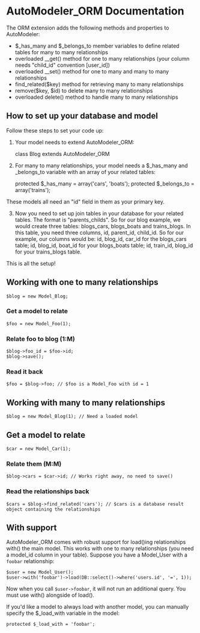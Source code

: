 # AutoModeler_ORM Documentation

The ORM extension adds the following methods and properties to AutoModeler:

 * $_has_many and $_belongs_to member variables to define related tables for many to many relationships
 * overloaded __get() method for one to many relationships (your column needs "child_id" convention [user_id])
 * overloaded __set() method for one to many and many to many relationships
 * find_related($key) method for retrieving many to many relationships
 * remove($key, $id) to delete many to many relationships
 * overloaded delete() method to handle many to many relationships

## How to set up your database and model

Follow these steps to set your code up:

1. Your model needs to extend AutoModeler_ORM:

	class Blog extends AutoModeler_ORM

2. For many to many relationships, your model needs a $_has_many and _belongs_to variable with an array of your related tables:

	protected $_has_many = array('cars', 'boats');
	protected $_belongs_to = array('trains');

These models all need an "id" field in them as your primary key.

3. Now you need to set up join tables in your database for your related tables. The format is "parents_childs". So for our blog example, we would create three tables: blogs_cars, blogs_boats and trains_blogs. In this table, you need three columns, id, parent_id, child_id. So for our example, our columns would be: id, blog_id, car_id for the blogs_cars table; id, blog_id, boat_id for your blogs_boats table;  id, train_id, blog_id for your trains_blogs table.

This is all the setup!

## Working with one to many relationships

	$blog = new Model_Blog;

### Get a model to relate

	$foo = new Model_Foo(1);

### Relate foo to blog (1:M)

	$blog->foo_id = $foo->id;
	$blog->save();

### Read it back

	$foo = $blog->foo; // $foo is a Model_Foo with id = 1

## Working with many to many relationships

	$blog = new Model_Blog(1); // Need a loaded model

## Get a model to relate

	$car = new Model_Car(1);

### Relate them (M:M)

	$blog->cars = $car->id; // Works right away, no need to save()

### Read the relationships back

	$cars = $blog->find_related('cars'); // $cars is a database result object containing the relationships

## With support

AutoModeler_ORM comes with robust support for load()ing relationships with() the main model. This works with one to many relationships (you need a model_id column in your table). Suppose you have a Model_User with a `foobar` relationship:

	$user = new Model_User();
	$user->with('foobar')->load(DB::select()->where('users.id', '=', 1));

Now when you call `$user->foobar`, it will not run an additional query. You must use with() alongside of load().

If you'd like a model to always load with another model, you can manually specify the $_load_with variable in the model:

	protected $_load_with = 'foobar';